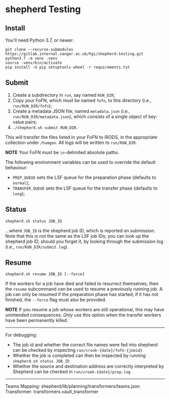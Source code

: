 # shepherd Testing

## Install

You'll need Python 3.7, or newer:

    git clone --recurse-submodules https://gitlab.internal.sanger.ac.uk/hgi/shepherd-testing.git
    python3.7 -m venv .venv
    source .venv/bin/activate
    pip install -U pip setuptools wheel -r requirements.txt

## Submit

1. Create a subdirectory in `run`, say named `RUN_DIR`;
2. Copy your FoFN, which must be named `fofn`, to this directory (i.e.,
   `run/RUN_DIR/fofn`);
3. Create a metadata JSON file, named `metadata.json` (i.e.,
   `run/RUN_DIR/metadata.json`), which consists of a single object of
   key-value pairs;
4. `./shepherd.sh submit RUN_DIR`.

This will transfer the files listed in your FoFN to iRODS, in the
appropriate collection under `/humgen`. All logs will be written to
`run/RUN_DIR`.

**NOTE** Your FoFN must be `\n`-delimited absolute paths.

The following environment variables can be used to override the default
behaviour:

* `PREP_QUEUE` sets the LSF queue for the preparation phase (defaults to
  `normal`);
* `TRANSFER_QUEUE` sets the LSF queue for the transfer phase (defaults
  to `long`);

## Status

    shepherd.sh status JOB_ID

...where `JOB_ID` is the shepherd job ID, which is reported on
submission. Note that this is not the same as the LSF job IDs; you can
look up the shepherd job ID, should you forget it, by looking through
the submission log (i.e., `run/RUN_DIR/submit.log`).

## Resume

    shepherd.sh resume JOB_ID [--force]

If the workers for a job have died and failed to resurrect themselves,
then the `resume` subcommand can be used to resume a previously running
job. A job can only be resumed if the preparation phase has started; if
it has not finished, the `--force` flag must also be provided.

**NOTE** If you resume a job whose workers are still operational, this
may have unintended consequences. *Only* use this option when the
transfer workers have been permanently killed.


----

For debugging:

- The job id and whether the correct file names were fed into shepherd can be checked by inspecting `run/crook-{date}/fofn-{jobid}`
- Whether the job is completed can then be inspected by running `shepherd.sh status JOB_ID`
- Whether the source and destination address are correctly interpreted by Shepherd can be checked in `run/crook-{date}/prep.log`

---

Teams Mapping: shepherd/lib/planning/transformers/teams.json
Transformer: transformers.vault_transformer
